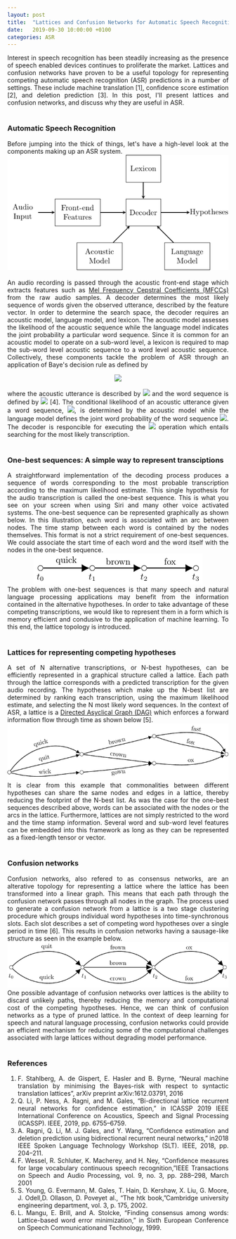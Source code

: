 ```yaml
---
layout: post
title:  "Lattices and Confusion Networks for Automatic Speech Recognition"
date:   2019-09-30 10:00:00 +0100
categories: ASR
---
```


<div style="text-align: justify">
Interest in speech recognition has been steadily increasing as the presence of speech enabled devices continues to proliferate the market. Lattices and confusion networks have proven to be a useful topology for representing competing automatic speech recognition (ASR) predictions in a number of settings. These include machine translation [1], confidence score estimation [2], and deletion prediction [3]. In this post, I'll present lattices and confusion networks, and discuss why they are useful in ASR. </div>
<br/>

### Automatic Speech Recognition
<div style="text-align: justify">
Before jumping into the thick of things, let's have a high-level look at the components making up an ASR system.
</div>

<div style="text-align:left"><img src="/post_pdfs/lattices_for_asr/automatic-speech-recongition-high-level.png" />
</div><br/>


<div style="text-align: justify">
An audio recording is passed through the acoustic front-end stage which extracts features such as <a href="https://medium.com/prathena/the-dummys-guide-to-mfcc-aceab2450fd">Mel Frequency Cepstral Coefficients (MFCCs)</a> from the raw audio samples. A decoder determines the most likely sequence of words given the observed utterance, described by the feature vector. In order to determine the search space, the decoder requires an acoustic model, language model, and lexicon. The acoustic model assesses the likelihood of the acoustic sequence while the language model indicates the joint probability a particular word sequence. Since it is common for an acoustic model to operate on a sub-word level, a lexicon is required to map the sub-word level acoustic sequence to a word level acoustic sequence. Collectively, these components tackle the problem of ASR through an application of Baye's decision rule as defined by 
</div>

<p align="center">
<img src="https://latex.codecogs.com/gif.latex?\hat{\mathbf{w}}&space;=&space;\arg\max_\mathbf{w}&space;P(\mathbf{w}&space;|&space;\mathbf{o})&space;=&space;\arg\max_\mathbf{w}&space;\frac{p(\mathbf{o}&space;|&space;\mathbf{w})&space;P(\mathbf{w})}{p(\mathbf{o})}">
</p>

<div style="text-align: justify">
where the acoustic utterance is described by <img src="https://latex.codecogs.com/gif.latex?\mathbf{o}"> and the word sequence is defined by <img src="https://latex.codecogs.com/gif.latex?\mathbf{w}"> [4]. The conditional likelihood of an acoustic utterance given a word sequence, <img src="https://latex.codecogs.com/gif.latex?p(\mathbf{o} |\mathbf{w})">, is determined by the acoustic model while the language model defines the joint word probability of the word sequence <img src="https://latex.codecogs.com/gif.latex?P(\mathbf{w})">. The decoder is responcible for executing the <img src="https://latex.codecogs.com/gif.latex?\arg\max_\mathbf{w}"> operation which entails searching for the most likely transcription. 
</div>
<br/>

### One-best sequences: A simple way to represent transciptions
<div style="text-align: justify">
A straightforward implementation of the decoding process produces a sequence of words corresponding to the most probable transcription according to the maximum likelihood estimate. This single hypothesis for the audio transcription is called the one-best sequence. This is what you see on your screen when using Siri and many other voice activated systems. The one-best sequence can be represented graphically as shown below. In this illustration, each word is associated with an arc between nodes. The time stamp between each word is contained by the nodes themselves. This format is not a strict requirement of one-best sequences. We could associate the start time of each word and the word itself with the nodes in the one-best sequence. </div>

<div style="text-align:center"><img src="/post_pdfs/lattices_for_asr/one-best.png" />
</div>

<div style="text-align: justify">
The problem with one-best sequences is that many speech and natural language processing applications may benefit from the information contained in the alternative hypotheses. In order to take advantage of these competing transcriptions, we would like to represent them in a form which is memory efficient and condusive to the application of machine learning. To this end, the lattice topology is introduced. </div>
<br/>


### Lattices for representing competing hypotheses
<div style="text-align: justify">
A set of N alternative transcriptions, or N-best hypotheses, can be efficiently represented in a graphical structure called a lattice. Each path through the lattice corresponds with a predicted transcription for the given audio recording. The hypotheses which make up the N-best list are determined by ranking each transcription, using the maximum likelihood estimate, and selecting the N most likely word sequences. In the context of ASR, a lattice is a <a href="https://en.wikipedia.org/wiki/Directed_acyclic_graph">Directed Asyclical Graph (DAG)</a> which enforces a forward information flow through time as shown below [5].
</div>

<div style="text-align:center"><img src="/post_pdfs/lattices_for_asr/lattice.png" />
</div>

<div style="text-align: justify">
It is clear from this example that commonalities between different hypotheses can share the same nodes and edges in a lattice, thereby reducing the footprint of the N-best list. As was the case for the one-best sequences described above, words can be associated with the nodes or the arcs in the lattice. Furthermore, lattices are not simply restricted to the word and the time stamp information. Several word and sub-word level features can be embedded into this framework as long as they can be represented as a fixed-length tensor or vector.
</div> <br/>

### Confusion networks
<div style="text-align: justify">
Confusion networks, also refered to as consensus networks, are an alterative topology for representing a lattice where the lattice has been transformed into a linear graph. This means that each path through the confusion network passes through all nodes in the graph. The process used to generate a confusion network from a lattice is a two stage clustering procedure which groups individual word hypotheses into time-synchronous slots. Each slot describes a set of competing word hypotheses over a single period in time [6]. This results in confusion networks having a sausage-like structure as seen in the example below.
</div>

<div style="text-align:center"><img src="/post_pdfs/lattices_for_asr/confusion-network.png" />
</div>

<div style="text-align: justify">
One possible advantage of confusion networks over lattices is the ability to discard unlikely paths, thereby reducing the memory and computational cost of the competing hypotheses. Hence, we can think of confusion networks as a type of pruned lattice. In the context of deep learning for speech and natural language processing, confusion networks could provide an efficient mechanism for reducing some of the computational challenges associated with large lattices without degrading model performance. 
</div> <br/>

### References
<div style="text-align: justify">
<ol>
<li> F. Stahlberg, A. de Gispert, E. Hasler and B. Byrne, “Neural machine translation by minimising the Bayes-risk with respect to syntactic translation lattices”, arXiv preprint arXiv:1612.03791, 2016</li>

<li> Q. Li, P. Ness, A. Ragni, and M. Gales, “Bi-directional lattice recurrent neural networks for confidence estimation,” in ICASSP 2019 IEEE International Conference on Acoustics, Speech and Signal Processing (ICASSP). IEEE, 2019, pp. 6755–6759.</li>

<li> A. Ragni, Q. Li, M. J. Gales, and Y. Wang, “Confidence estimation and deletion prediction using bidirectional recurrent neural networks,” in2018 IEEE Spoken Language Technology Workshop (SLT). IEEE, 2018, pp. 204–211.</li>

<li> F. Wessel, R. Schluter, K. Macherey, and H. Ney, “Confidence measures for large vocabulary continuous speech recognition,”IEEE Transactions on Speech and Audio Processing, vol. 9, no. 3, pp. 288–298, March 2001</li>

<li> S. Young, G. Evermann, M. Gales, T. Hain, D. Kershaw, X. Liu, G. Moore, J. Odell,D. Ollason, D. Poveyet al., “The htk book,”Cambridge university engineering department, vol. 3, p. 175, 2002.</li>

<li> L. Mangu, E. Brill, and A. Stolcke, “Finding consensus among words: Lattice-based word error minimization,” in Sixth European Conference on Speech Communicationand Technology, 1999.</li>
</ol> 
</div>
